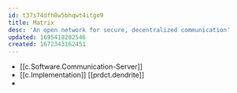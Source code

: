 ```yaml
---
id: t37s74dfh8w5bhqwt4itgo9
title: Matrix
desc: 'An open network for secure, decentralized communication'
updated: 1695418202546
created: 1672343162451
---
```


- [[c.Software.Communication-Server]]
- [[c.Implementation]] [[prdct.dendrite]]
- 